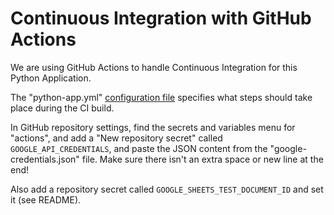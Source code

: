 
# Continuous Integration with GitHub Actions

We are using GitHub Actions to handle Continuous Integration for this Python Application.

The "python-app.yml" [configuration file](/.github/workflows/python-app.yml) specifies what steps should take place during the CI build.



In GitHub repository settings, find the secrets and variables menu for "actions", and add a "New repository secret" called `GOOGLE_API_CREDENTIALS`, and paste the JSON content from the "google-credentials.json" file. Make sure there isn't an extra space or new line at the end!

Also add a repository secret called `GOOGLE_SHEETS_TEST_DOCUMENT_ID` and set it (see README).
